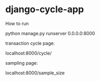# django-cycle-app

How to run

python manage.py runserver 0.0.0.0:8000

transaction cycle page:

localhost:8000/cycle/


sampling page:

localhost:8000/sample_size

